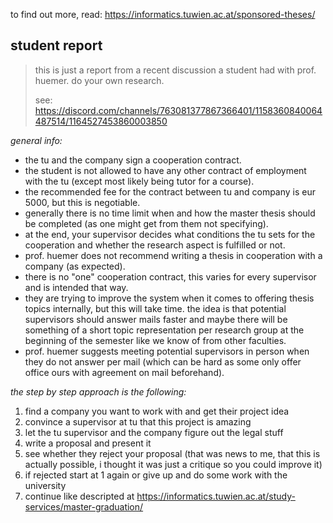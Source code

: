 to find out more, read: https://informatics.tuwien.ac.at/sponsored-theses/

## student report

> this is just a report from a recent discussion a student had with prof. huemer. do your own research.
> 
> see: https://discord.com/channels/763081377867366401/1158360840064487514/1164527453860003850

_general info:_

- the tu and the company sign a cooperation contract.
- the student is not allowed to have any other contract of employment with the tu (except most likely being tutor for a course).
- the recommended fee for the contract between tu and company is eur 5000, but this is negotiable.
- generally there is no time limit when and how the master thesis should be completed (as one might get from them not specifying).
- at the end, your supervisor decides what conditions the tu sets for the cooperation and whether the research aspect is fulfilled or not.
- prof. huemer does not recommend writing a thesis in cooperation with a company (as expected).
- there is no "one" cooperation contract, this varies for every supervisor and is intended that way.
- they are trying to improve the system when it comes to offering thesis topics internally, but this will take time. the idea is that potential supervisors should answer mails faster and maybe there will be something of a short topic representation per research group at the beginning of the semester like we know of from other faculties.
- prof. huemer suggests meeting potential supervisors in person when they do not answer per mail (which can be hard as some only offer office ours with agreement on mail beforehand).

_the step by step approach is the following:_

1. find a company you want to work with and get their project idea
2. convince a supervisor at tu that this project is amazing
3. let the tu supervisor and the company figure out the legal stuff
4. write a proposal and present it
5. see whether they reject your proposal (that was news to me, that this is actually possible, i thought it was just a critique so you could improve it)
6. if rejected start at 1 again or give up and do some work with the university
7. continue like descripted at  https://informatics.tuwien.ac.at/study-services/master-graduation/
